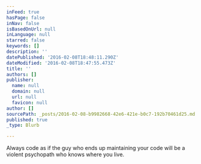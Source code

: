 ```yaml
---
inFeed: true
hasPage: false
inNav: false
isBasedOnUrl: null
inLanguage: null
starred: false
keywords: []
description: ''
datePublished: '2016-02-08T18:48:11.290Z'
dateModified: '2016-02-08T18:47:55.473Z'
title: ''
authors: []
publisher:
  name: null
  domain: null
  url: null
  favicon: null
author: []
sourcePath: _posts/2016-02-08-b9982668-42e6-421e-b0c7-192b70461d25.md
published: true
_type: Blurb

---
```

Always code as if the guy who ends up maintaining your code will be a violent psychopath who knows where you live.